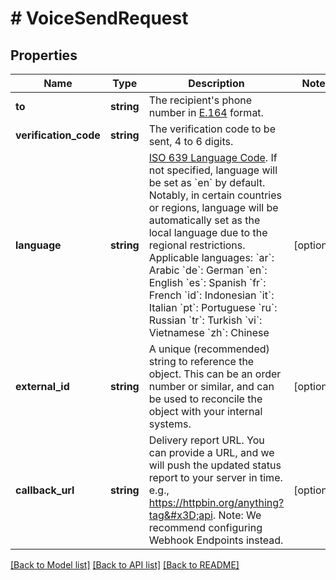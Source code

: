 # # VoiceSendRequest

## Properties

Name | Type | Description | Notes
------------ | ------------- | ------------- | -------------
**to** | **string** | The recipient&#39;s phone number in [E.164](https://en.wikipedia.org/wiki/E.164) format. |
**verification_code** | **string** | The verification code to be sent, 4 to 6 digits. |
**language** | **string** | [ISO 639 Language Code](https://www.iso.org/iso-639-language-codes.html). If not specified, language will be set as &#x60;en&#x60; by default. Notably, in certain countries or regions, language will be automatically set as the local language due to the regional restrictions. Applicable languages: &#x60;ar&#x60;: Arabic &#x60;de&#x60;: German &#x60;en&#x60;: English &#x60;es&#x60;: Spanish &#x60;fr&#x60;: French &#x60;id&#x60;: Indonesian &#x60;it&#x60;: Italian &#x60;pt&#x60;: Portuguese &#x60;ru&#x60;: Russian &#x60;tr&#x60;: Turkish &#x60;vi&#x60;: Vietnamese &#x60;zh&#x60;: Chinese | [optional]
**external_id** | **string** | A unique (recommended) string to reference the object. This can be an order number or similar, and can be used to reconcile the object with your internal systems. | [optional]
**callback_url** | **string** | Delivery report URL. You can provide a URL, and we will push the updated status report to your server in time. e.g., https://httpbin.org/anything?tag&#x3D;api. Note: We recommend configuring Webhook Endpoints instead. | [optional]

[[Back to Model list]](../../README.md#models) [[Back to API list]](../../README.md#endpoints) [[Back to README]](../../README.md)
